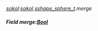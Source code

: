 _[sokol](../../modules/sokol/sokol-module.md):[sokol](../../modules/sokol/sokol-module.md).[sshape\_sphere\_t](../../modules/sokol/sokol-sshape_sphere_t.md).merge_
##### Field merge:[Bool](../../modules/wonkey/wonkey-types-bool.md)
